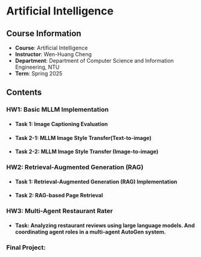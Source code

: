 # Artificial Intelligence

## Course Information
- **Course**: Artificial Intelligence
- **Instructor**: Wen-Huang Cheng
- **Department**: Department of Computer Science and Information Engineering, NTU
- **Term**: Spring 2025

## Contents

### HW1: Basic MLLM Implementation

- #### Task 1: Image Captioning Evaluation

- #### Task 2-1: MLLM Image Style Transfer(Text-to-image)

- #### Task 2-2: MLLM Image Style Transfer (Image-to-image)

### HW2: Retrieval-Augmented Generation (RAG)
- #### Task 1: Retrieval-Augmented Generation (RAG) Implementation

- #### Task 2: RAG-based Page Retrieval

### HW3: Multi-Agent Restaurant Rater
- #### Task: Analyzing restaurant reviews using large language models. And coordinating agent roles in a multi-agent AutoGen system.

### Final Project: 